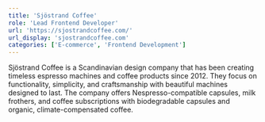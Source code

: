 ```yaml
---
title: 'Sjöstrand Coffee'
role: 'Lead Frontend Developer'
url: 'https://sjostrandcoffee.com/'
url_display: 'sjostrandcoffee.com'
categories: ['E-commerce', 'Frontend Development']
---
```


Sjöstrand Coffee is a Scandinavian design company that has been creating
timeless espresso machines and coffee products since 2012. They focus on
functionality, simplicity, and craftsmanship with beautiful machines designed to
last. The company offers Nespresso-compatible capsules, milk frothers, and
coffee subscriptions with biodegradable capsules and organic,
climate-compensated coffee.
